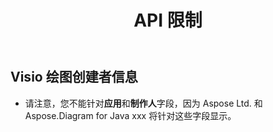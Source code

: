 ﻿---
title: API 限制
type: docs
weight: 30
url: /zh/java/api-limitations/
---
## **Visio 绘图创建者信息**
- 请注意，您不能针对**应用**和**制作人**字段，因为 Aspose Ltd. 和 Aspose.Diagram for Java xxx 将针对这些字段显示。
